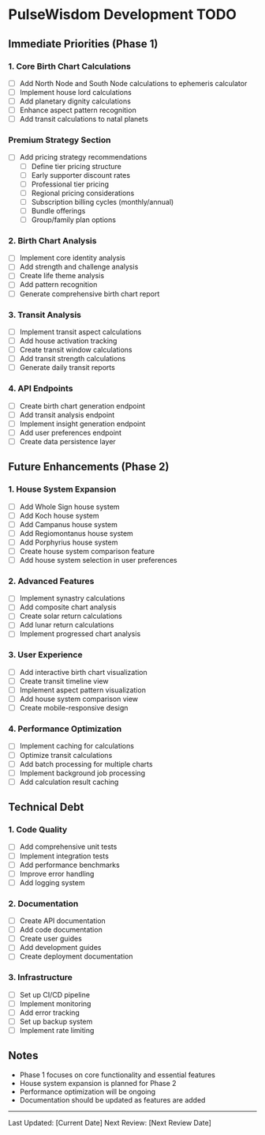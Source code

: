 # PulseWisdom Development TODO

## Immediate Priorities (Phase 1)

### 1. Core Birth Chart Calculations
- [ ] Add North Node and South Node calculations to ephemeris calculator
- [ ] Implement house lord calculations
- [ ] Add planetary dignity calculations
- [ ] Enhance aspect pattern recognition
- [ ] Add transit calculations to natal planets

### Premium Strategy Section
- [ ] Add pricing strategy recommendations
  - [ ] Define tier pricing structure
  - [ ] Early supporter discount rates
  - [ ] Professional tier pricing
  - [ ] Regional pricing considerations
  - [ ] Subscription billing cycles (monthly/annual)
  - [ ] Bundle offerings
  - [ ] Group/family plan options

### 2. Birth Chart Analysis
- [ ] Implement core identity analysis
- [ ] Add strength and challenge analysis
- [ ] Create life theme analysis
- [ ] Add pattern recognition
- [ ] Generate comprehensive birth chart report

### 3. Transit Analysis
- [ ] Implement transit aspect calculations
- [ ] Add house activation tracking
- [ ] Create transit window calculations
- [ ] Add transit strength calculations
- [ ] Generate daily transit reports

### 4. API Endpoints
- [ ] Create birth chart generation endpoint
- [ ] Add transit analysis endpoint
- [ ] Implement insight generation endpoint
- [ ] Add user preferences endpoint
- [ ] Create data persistence layer

## Future Enhancements (Phase 2)

### 1. House System Expansion
- [ ] Add Whole Sign house system
- [ ] Add Koch house system
- [ ] Add Campanus house system
- [ ] Add Regiomontanus house system
- [ ] Add Porphyrius house system
- [ ] Create house system comparison feature
- [ ] Add house system selection in user preferences

### 2. Advanced Features
- [ ] Implement synastry calculations
- [ ] Add composite chart analysis
- [ ] Create solar return calculations
- [ ] Add lunar return calculations
- [ ] Implement progressed chart analysis

### 3. User Experience
- [ ] Add interactive birth chart visualization
- [ ] Create transit timeline view
- [ ] Implement aspect pattern visualization
- [ ] Add house system comparison view
- [ ] Create mobile-responsive design

### 4. Performance Optimization
- [ ] Implement caching for calculations
- [ ] Optimize transit calculations
- [ ] Add batch processing for multiple charts
- [ ] Implement background job processing
- [ ] Add calculation result caching

## Technical Debt

### 1. Code Quality
- [ ] Add comprehensive unit tests
- [ ] Implement integration tests
- [ ] Add performance benchmarks
- [ ] Improve error handling
- [ ] Add logging system

### 2. Documentation
- [ ] Create API documentation
- [ ] Add code documentation
- [ ] Create user guides
- [ ] Add development guides
- [ ] Create deployment documentation

### 3. Infrastructure
- [ ] Set up CI/CD pipeline
- [ ] Implement monitoring
- [ ] Add error tracking
- [ ] Set up backup system
- [ ] Implement rate limiting

## Notes
- Phase 1 focuses on core functionality and essential features
- House system expansion is planned for Phase 2
- Performance optimization will be ongoing
- Documentation should be updated as features are added

---
Last Updated: [Current Date]
Next Review: [Next Review Date] 